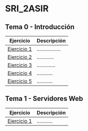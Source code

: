 # SRI_2ASIR

## Tema 0 - Introducción
Ejercicio | Descripción
----------|------------
[Ejercicio 1](TEMA%0%-%INTRODUCCIÓN/Actividad%0.1%-%Introducción%HTTP/README.md) | ..................
[Ejercicio 2]() | .............
[Ejercicio 3]() | ..............
[Ejercicio 4]() | ............
[Ejercicio 5]() | ............


## Tema 1 - Servidores Web
Ejercicio | Descripción
----------|------------
[Ejercicio 1]() | ............
